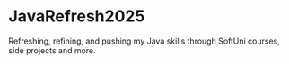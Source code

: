 # JavaRefresh2025
Refreshing, refining, and pushing my Java skills through SoftUni courses, side projects and more.
